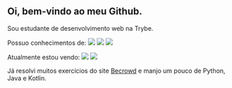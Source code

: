 <h2> Oi, bem-vindo ao meu Github. </h2>

Sou estudante de desenvolvimento web na Trybe.

Possuo conhecimentos de:
<img src="https://img.shields.io/badge/HTML5-E34F26?style=for-the-badge&logo=html5&logoColor=white" />
<img src="https://img.shields.io/badge/CSS3-1572B6?style=for-the-badge&logo=css3&logoColor=white" />
<img src="https://img.shields.io/badge/JavaScript-323330?style=for-the-badge&logo=javascript&logoColor=F7DF1E" />

Atualmente estou vendo:
<img src="https://img.shields.io/badge/React-20232A?style=for-the-badge&logo=react&logoColor=61DAFB" />
<img src="https://img.shields.io/badge/Redux-593D88?style=for-the-badge&logo=redux&logoColor=white" />

Já resolvi muitos exercícios do site <a href="https://www.beecrowd.com.br/" target="_blank">Becrowd</a> e manjo um pouco de Python, Java e Kotlin.
